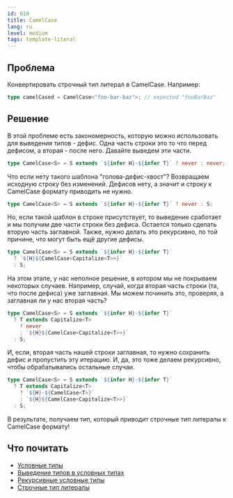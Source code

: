 ```yaml
---
id: 610
title: CamelCase
lang: ru
level: medium
tags: template-literal
---
```


## Проблема

Конвертировать строчный тип литерал в CamelCase.
Например:

```typescript
type camelCased = CamelCase<"foo-bar-baz">; // expected "fooBarBaz"
```

## Решение

В этой проблеме есть закономерность, которую можно использовать для выведения типов - дефис.
Одна часть строки это то что перед дефисом, а вторая - после него.
Давайте выведем эти части.

```typescript
type CamelCase<S> = S extends `${infer H}-${infer T}` ? never : never;
```

Что если нету такого шаблона "голова-дефис-хвост"?
Возвращаем исходную строку без изменений.
Дефисов нету, а значит и строку к CamelCase формату приводить не нужно.

```typescript
type CamelCase<S> = S extends `${infer H}-${infer T}` ? never : S;
```

Но, если такой шаблон в строке присутствует, то выведение сработает и мы получим две части строки без дефиса.
Остается только сделать вторую часть заглавной.
Также, нужно делать это рекурсивно, по той причине, что могут быть ещё другие дефисы.

```typescript
type CamelCase<S> = S extends `${infer H}-${infer T}`
  ? `${H}${CamelCase<Capitalize<T>>}`
  : S;
```

На этом этапе, у нас неполное решение, в котором мы не покрываем некоторых случаев.
Например, случай, когда вторая часть строки (та, что после дефиса) уже заглавная.
Мы можем починить это, проверяя, а заглавная ли у нас вторая часть?

```typescript
type CamelCase<S> = S extends `${infer H}-${infer T}`
  ? T extends Capitalize<T>
    ? never
    : `${H}${CamelCase<Capitalize<T>>}`
  : S;
```

И, если, вторая часть нашей строки заглавная, то нужно сохранить дефис и пропустить эту итерацию.
И, да, это тоже делаем рекурсивно, чтобы обрабатывались остальные случаи.

```typescript
type CamelCase<S> = S extends `${infer H}-${infer T}`
  ? T extends Capitalize<T>
    ? `${H}-${CamelCase<T>}`
    : `${H}${CamelCase<Capitalize<T>>}`
  : S;
```

В результате, получаем тип, который приводит строчные тип литералы к CamelCase формату!

## Что почитать

- [Условные типы](https://www.typescriptlang.org/docs/handbook/2/conditional-types.html)
- [Выведение типов в условных типах](https://www.typescriptlang.org/docs/handbook/2/conditional-types.html#inferring-within-conditional-types)
- [Рекурсивные условные типы](https://www.typescriptlang.org/docs/handbook/release-notes/typescript-4-1.html#recursive-conditional-types)
- [Строчные тип литералы](https://www.typescriptlang.org/docs/handbook/release-notes/typescript-4-1.html#template-literal-types)
